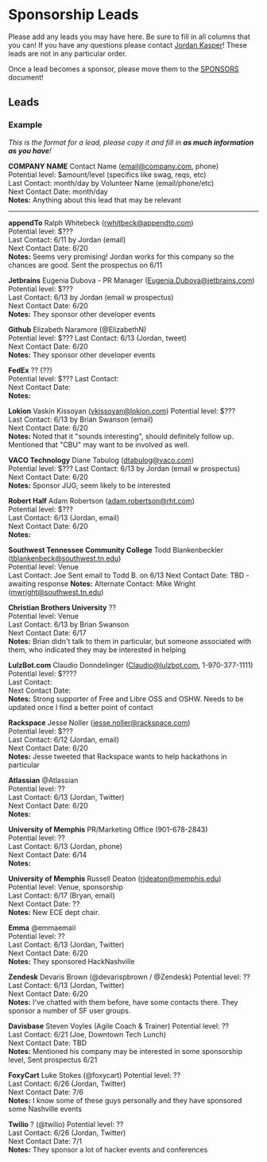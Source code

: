 Sponsorship Leads
====

Please add any leads you may have here. Be sure to fill in all columns that you can! If you have any questions please contact [Jordan Kasper](http://twitter.com/jakerella)! These leads are not in any particular order.

Once a lead becomes a sponsor, please move them to the [SPONSORS](https://github.com/HackMemphis/HM-Planning/blob/master/sponsorships/sponsors.md) document!

## Leads

### Example

_This is the format for a lead, please copy it and fill in __as much information as you have__!_
    
__COMPANY NAME__ Contact Name (email@company.com, phone)  
Potential level: $amount/level (specifics like swag, reqs, etc)  
Last Contact: month/day by Volunteer Name (email/phone/etc)  
Next Contact Date: month/day  
__Notes:__ Anything about this lead that may be relevant

---

__appendTo__ Ralph Whitebeck (rwhitbeck@appendto.com)  
Potential level: $???  
Last Contact: 6/11 by Jordan (email)  
Next Contact Date: 6/20  
__Notes:__ Seems very promising! Jordan works for this company so the chances are good. Sent the prospectus on 6/11

__Jetbrains__ Eugenia Dubova - PR Manager (Eugenia.Dubova@jetbrains.com)  
Potential level: $???  
Last Contact: 6/13 by Jordan (email w prospectus)  
Next Contact Date: 6/20  
__Notes:__ They sponsor other developer events

__Github__ Elizabeth Naramore (@ElizabethN)  
Potential level: $???
Last Contact: 6/13 (Jordan, tweet)  
Next Contact Date: 6/20  
__Notes:__ They sponsor other developer events

__FedEx__ ?? (??)    
Potential level: $???
Last Contact:  
Next Contact Date:  
__Notes:__ 

__Lokion__ Vaskin Kissoyan (vkissoyan@lokion.com)
Potential level: $???  
Last Contact: 6/13 by Brian Swanson (email)  
Next Contact Date:  6/20  
__Notes:__  Noted that it "sounds interesting", should definitely follow up. Mentioned that "CBU" may want to be involved as well.

__VACO Technology__ Diane Tabulog (dtabulog@vaco.com)    
Potential level: $???
Last Contact: 6/13 by Jordan (email w prospectus)  
Next Contact Date: 6/20  
__Notes:__ Sponsor JUG, seem likely to be interested

__Robert Half__ Adam Robertson (adam.robertson@rht.com)    
Potential level: $???  
Last Contact: 6/13 (Jordan, email)  
Next Contact Date: 6/20  
__Notes:__  

__Southwest Tennessee Community College__ Todd Blankenbeckler (tblankenbeck@southwest.tn.edu)    
Potential level: Venue  
Last Contact:  Joe Sent email to Todd B. on 6/13
Next Contact Date:  TBD - awaiting response
__Notes:__  Alternate Contact: Mike Wright (mwright@southwest.tn.edu) 

__Christian Brothers University__ ??  
Potential level: Venue  
Last Contact: 6/13 by Brian Swanson  
Next Contact Date: 6/17  
__Notes:__ Brian didn't talk to them in particular, but someone associated with them, who indicated they may be interested in helping

__LulzBot.com__ Claudio Donndelinger (Claudio@lulzbot.com, 1-970-377-1111)  
Potential level: $????  
Last Contact:  
Next Contact Date:  
__Notes:__ Strong supporter of Free and Libre OSS and OSHW. Needs to be updated once I find a better point of contact

__Rackspace__ Jesse Noller (jesse.noller@rackspace.com)  
Potential level: $???  
Last Contact: 6/12 (Jordan, email)  
Next Contact Date: 6/20  
__Notes:__ Jesse tweeted that Rackspace wants to help hackathons in particular

__Atlassian__ @Atlassian  
Potential level: ??  
Last Contact: 6/13 (Jordan, Twitter)  
Next Contact Date: 6/20  
__Notes:__ 

__University of Memphis__ PR/Marketing Office (901-678-2843)  
Potential level: ??  
Last Contact: 6/13 (Jordan, phone)  
Next Contact Date: 6/14  
__Notes:__ 

__University of Memphis__ Russell Deaton (rjdeaton@memphis.edu)  
Potential level: Venue, sponsorship  
Last Contact: 6/17 (Bryan, email)  
Next Contact Date: ??    
__Notes:__ New ECE dept chair.  

__Emma__ @emmaemail  
Potential level: ??  
Last Contact: 6/13 (Jordan, Twitter)  
Next Contact Date: 6/20  
__Notes:__ They sponsored HackNashville

__Zendesk__ Devaris Brown (@devarispbrown / @Zendesk)
Potential level: ??  
Last Contact: 6/13 (Jordan, Twitter)  
Next Contact Date: 6/20  
__Notes:__ I've chatted with them before, have some contacts there. They sponsor a number of SF user groups.

__Davisbase__ Steven Voyles (Agile Coach & Trainer)
Potential level: ??  
Last Contact: 6/21 (Joe, Downtown Tech Lunch)  
Next Contact Date: TBD  
__Notes:__ Mentioned his company may be interested in some sponsorship level, Sent prospectus 6/21

__FoxyCart__ Luke Stokes (@foxycart)
Potential level: ??  
Last Contact: 6/26 (Jordan, Twitter)  
Next Contact Date: 7/6  
__Notes:__ I know some of these guys personally and they have sponsored some Nashville events

__Twilio__ ? (@twilio)
Potential level: ??  
Last Contact: 6/26 (Jordan, Twitter)  
Next Contact Date: 7/1  
__Notes:__ They sponsor a lot of hacker events and conferences


